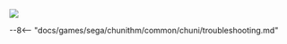 <img class="header-logo" src="/img/sega/chunithm/amazonplus/logo.webp">

--8<-- "docs/games/sega/chunithm/common/chuni/troubleshooting.md"
